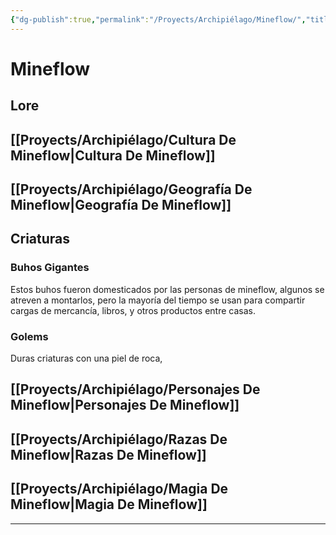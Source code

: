 ```yaml
---
{"dg-publish":true,"permalink":"/Proyects/Archipiélago/Mineflow/","title":"Mineflow","created":"Tuesday, 2023-03-21, 1:19:35 pm","updated":"Tuesday, 2023-10-24, 11:19:08 am"}
---
```



# Mineflow

## Lore

## [[Proyects/Archipiélago/Cultura De Mineflow\|Cultura De Mineflow]]

## [[Proyects/Archipiélago/Geografía De Mineflow\|Geografía De Mineflow]]

## Criaturas

### Buhos Gigantes

Estos buhos fueron domesticados por las personas de mineflow, algunos se atreven a montarlos, pero la mayoría del tiempo se usan para compartir cargas de mercancía, libros, y otros productos entre casas.

### Golems

Duras criaturas con una piel de roca,

## [[Proyects/Archipiélago/Personajes De Mineflow\|Personajes De Mineflow]]

## [[Proyects/Archipiélago/Razas De Mineflow\|Razas De Mineflow]]

## [[Proyects/Archipiélago/Magia De Mineflow\|Magia De Mineflow]]

---
